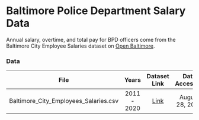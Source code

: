 # Baltimore Police Department Salary Data
Annual salary, overtime, and total pay for BPD officers come from the Baltimore City Employee Salaries dataset on [Open Baltimore](https://data.baltimorecity.gov).

### Data
| File                                  | Years       | Dataset Link | Date Accessed |
|:-------------------------------------:|:-----------:|:------------:|:-------------:|
| Baltimore_City_Employees_Salaries.csv | 2011 - 2020 | [Link](https://data.baltimorecity.gov/City-Government/Baltimore-City-Employee-Salaries-2011/ijfz-2v3c) | August 28, 2020 |

